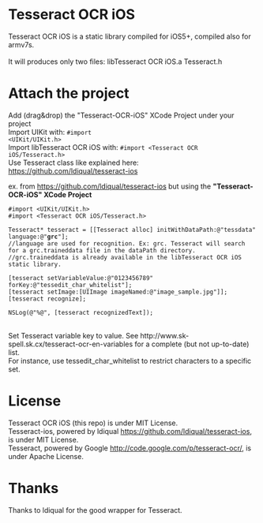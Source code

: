 Tesseract OCR iOS
=================

Tesseract OCR iOS is a static library compiled for iOS5+, compiled also for armv7s.
<br />
<br />
It will produces only two files:
libTesseract OCR iOS.a
Tesseract.h

Attach the project
=================

Add (drag&drop) the "Tesseract-OCR-iOS" XCode Project under your project
<br />
Import UIKit with: <code>#import &lt;UIKit/UIKit.h&gt;</code>
<br />
Import libTesseract OCR iOS with: <code>#import &lt;Tesseract OCR iOS/Tesseract.h&gt;</code> 
<br />
Use Tesseract class like explained here: https://github.com/ldiqual/tesseract-ios

ex. from https://github.com/ldiqual/tesseract-ios but using the <strong>"Tesseract-OCR-iOS" XCode Project</strong>
<pre><code>#import &lt;UIKit/UIKit.h&gt;
#import &lt;Tesseract OCR iOS/Tesseract.h&gt;

Tesseract* tesseract = [[Tesseract alloc] initWithDataPath:@"tessdata" language:@"<strong>grc</strong>"];
//language are used for recognition. Ex: grc. Tesseract will search for a grc.traineddata file in the dataPath directory. 
//grc.traineddata is already available in the libTesseract OCR iOS static library.

[tesseract setVariableValue:@"0123456789" forKey:@"tessedit_char_whitelist"];
[tesseract setImage:[UIImage imageNamed:@"image_sample.jpg"]];
[tesseract recognize];

NSLog(@"%@", [tesseract recognizedText]);
</code></pre>

<br />
Set Tesseract variable key to value. See http://www.sk-spell.sk.cx/tesseract-ocr-en-variables for a complete (but not up-to-date) list.
<br />
For instance, use tessedit_char_whitelist to restrict characters to a specific set.

License
=================

Tesseract OCR iOS (this repo) is under MIT License.
<br />
Tesseract-ios, powered by ldiqual https://github.com/ldiqual/tesseract-ios, is under MIT License.
<br />
Tesseract, powered by Google http://code.google.com/p/tesseract-ocr/, is under Apache License.

Thanks
=================

Thanks to ldiqual for the good wrapper for Tesseract.
